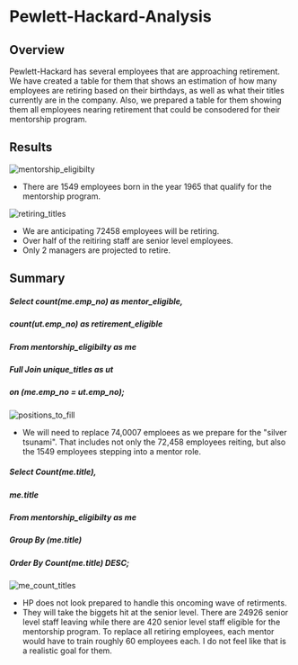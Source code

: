 # Pewlett-Hackard-Analysis
## Overview
Pewlett-Hackard has several employees that are approaching retirement. We have created a table for them that shows an estimation of how many employees are retiring based on their birthdays, as well as what their titles currently are in the company. Also, we prepared a table for them showing them all employees nearing retirement that could be consodered for their mentorship program.

## Results
![mentorship_eligibilty](https://user-images.githubusercontent.com/99751636/164955728-5ccae369-2a54-45a0-a878-2e7247aa2a99.png)
* There are 1549 employees born in the year 1965 that qualify for the mentorship program.

![retiring_titles](https://user-images.githubusercontent.com/99751636/164955732-e10a49cb-8bfe-443a-a43f-47dffacdc83f.png)
* We are anticipating 72458 employees will be retiring.
* Over half of the reitiring staff are senior level employees.
* Only 2 managers are projected to retire.
## Summary
##### Select count(me.emp_no) as mentor_eligible,
##### count(ut.emp_no) as retirement_eligible
##### From mentorship_eligibilty as me
##### Full Join unique_titles as ut
##### on (me.emp_no = ut.emp_no);
![positions_to_fill](https://user-images.githubusercontent.com/99751636/164956752-b5adffe2-b794-45c8-b4df-cd86af42b07d.png)

* We will need to replace 74,0007 emploees as we prepare for the "silver tsunami". That includes not only the 72,458 employees reiting, but also the 1549 employees stepping into a mentor role. 
##### Select Count(me.title),
##### me.title
##### From mentorship_eligibilty as me
##### Group By (me.title)
##### Order By Count(me.title) DESC;
![me_count_titles](https://user-images.githubusercontent.com/99751636/164956293-cb72c82b-8b56-4195-a662-16fa09a83001.png)

* HP does not look prepared to handle this oncoming wave of retirments.
* They will take the biggets hit at the senior level. There are 24926 senior level staff leaving while there are 420 senior level staff eligible for the mentorship program. To replace all retiring employees, each mentor would have to train roughly 60 employees each. I do not feel like that is a realistic goal for them. 
